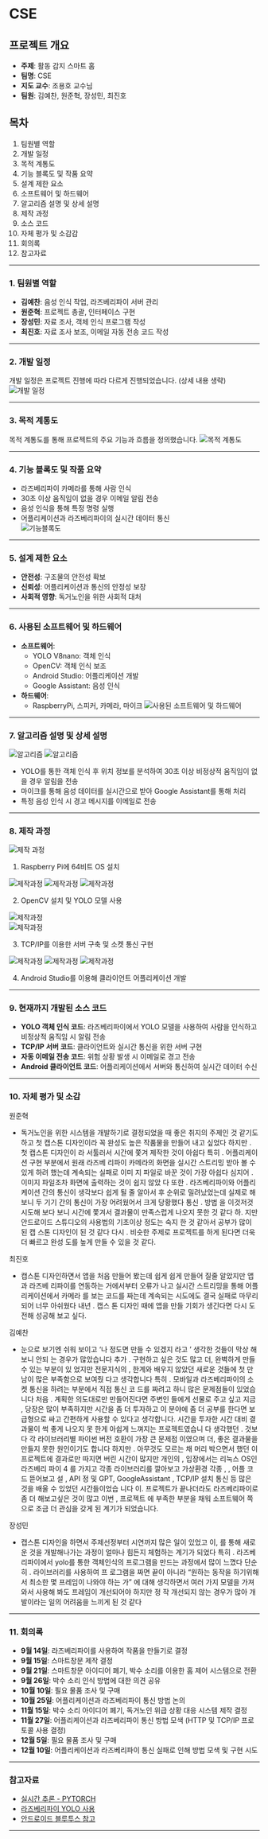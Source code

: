 # CSE

## 프로젝트 개요
- **주제**: 활동 감지 스마트 홈
- **팀명**: CSE
- **지도 교수**: 조용호 교수님
- **팀원**: 김예찬, 원준혁, 장성민, 최진호

## 목차
1. 팀원별 역할
2. 개발 일정
3. 목적 계통도
4. 기능 블록도 및 작품 요약
5. 설계 제한 요소
6. 소프트웨어 및 하드웨어
7. 알고리즘 설명 및 상세 설명
8. 제작 과정
9. 소스 코드
10. 자체 평가 및 소감감
11. 회의록
12. 참고자료

---

### 1. 팀원별 역할

- **김예찬**: 음성 인식 작업, 라즈베리파이 서버 관리
- **원준혁**: 프로젝트 총괄, 인터페이스 구현
- **장성민**: 자료 조사, 객체 인식 프로그램 작성
- **최진호**: 자료 조사 보조, 이메일 자동 전송 코드 작성
  
---
### 2. 개발 일정

개발 일정은 프로젝트 진행에 따라 다르게 진행되었습니다. (상세 내용 생략)
![개발 일정](images/2023_2학기_캡스톤디자인_images00001.png)

---
### 3. 목적 계통도

목적 계통도를 통해 프로젝트의 주요 기능과 흐름을 정의했습니다.
![목적 계통도](images/2023_2학기_캡스톤디자인_images00002.png)

---
### 4. 기능 블록도 및 작품 요약

- 라즈베리파이 카메라를 통해 사람 인식
- 30초 이상 움직임이 없을 경우 이메일 알림 전송
- 음성 인식을 통해 특정 명령 실행
- 어플리케이션과 라즈베리파이의 실시간 데이터 통신  
![기능블록도](images/2023_2학기_캡스톤디자인_images00003.png)

---
### 5. 설계 제한 요소
- **안전성**: 구조물의 안전성 확보
- **신뢰성**: 어플리케이션과 통신의 안정성 보장
- **사회적 영향**: 독거노인을 위한 사회적 대처

---
### 6. 사용된 소프트웨어 및 하드웨어
- **소프트웨어**:
  - YOLO V8nano: 객체 인식
  - OpenCV: 객체 인식 보조
  - Android Studio: 어플리케이션 개발
  - Google Assistant: 음성 인식
- **하드웨어**:
  - RaspberryPi, 스피커, 카메라, 마이크
![사용된 소프트웨어 및 하드웨어](images/CSW_hw,sw.drawio.png)

---
### 7. 알고리즘 설명 및 상세 설명

![알고리즘](images/2023_2학기_캡스톤디자인_images00012.png)
![알고리즘](images/2023_2학기_캡스톤디자인_images00013.png)
- YOLO를 통한 객체 인식 후 위치 정보를 분석하여 30초 이상 비정상적 움직임이 없을 경우 알림을 전송
- 마이크를 통해 음성 데이터를 실시간으로 받아 Google Assistant를 통해 처리
- 특정 음성 인식 시 경고 메시지를 이메일로 전송

---
### 8. 제작 과정
![제작 과정](images/2023_2학기_캡스톤디자인_images00014.jpg)

1. Raspberry Pi에 64비트 OS 설치
   
![제작과정](images/2023_2학기_캡스톤디자인_images00015.jpg)
![제작과정](images/2023_2학기_캡스톤디자인_images00016.jpg)
![제작과정](images/2023_2학기_캡스톤디자인_images00017.jpg)

2. OpenCV 설치 및 YOLO 모델 사용

![제작과정](images/2023_2학기_캡스톤디자인_images00018.jpg)  
![제작과정](images/2023_2학기_캡스톤디자인_images00019.jpg)

3. TCP/IP를 이용한 서버 구축 및 소켓 통신 구현

![제작과정](images/2023_2학기_캡스톤디자인_images00020.jpg)
![제작과정](images/2023_2학기_캡스톤디자인_images00021.jpg)
![제작과정](images/2023_2학기_캡스톤디자인_images00022.jpg)

4. Android Studio를 이용해 클라이언트 어플리케이션 개발

---
### 9. 현재까지 개발된 소스 코드
- **YOLO 객체 인식 코드**: 라즈베리파이에서 YOLO 모델을 사용하여 사람을 인식하고 비정상적 움직임 시 알림 전송
- **TCP/IP 서버 코드**: 클라이언트와 실시간 통신을 위한 서버 구현
- **자동 이메일 전송 코드**: 위험 상황 발생 시 이메일로 경고 전송
- **Android 클라이언트 코드**: 어플리케이션에서 서버와 통신하여 실시간 데이터 수신

---
### 10. 자체 평가 및 소감
원준혁

- 독거노인을 위한 시스템을 개발하기로 결정되었을 때 좋은 취지의 주제인 것 같기도 하고 첫
캡스톤 디자인이라 꼭 완성도 높은 작품물을 만들어 내고 싶었다 하지만 . 첫 캡스톤 디자인이
라 서툴러서 시간에 쫓겨 제작한 것이 아쉽다 특히 . 어플리케이션 구현 부분에서 원래 라즈베
리파이 카메라의 화면을 실시간 스트리밍 받아 볼 수 있게 하려 했는데 계속되는 실패로 이미
지 파일로 바꾼 것이 가장 아쉽다 심지어 . 이미지 파일조차 화면에 출력하는 것이 쉽지 않았
다 또한 . 라즈베리파이와 어플리케이션 간의 통신이 생각보다 쉽게 될 줄 알아서 후 순위로
밀려났었는데 실제로 해보니 두 기기 간의 통신이 가장 어려웠어서 크게 당황했다 통신 . 방법
을 이것저것 시도해 보다 보니 시간에 쫓겨서 결과물이 만족스럽게 나오지 못한 것 같다 하.
지만 안드로이드 스튜디오의 사용법의 기초이상 정도는 숙지 한 것 같아서 공부가 많이 된 캡
스톤 디자인이 된 것 같다 다시 . 비슷한 주제로 프로젝트를 하게 된다면 더욱더 빠르고 완성
도를 높게 만들 수 있을 것 같다.

최진호

- 캡스톤 디자인하면서 앱을 처음 만들어 봤는데 쉽게 쉽게 만들어 질줄 알았지만 앱과 라즈베
리파이를 연동하는 거에서부터 오류가 나고 실시간 스트리밍을 통해 어플리케이션에서 카메라
를 보는 코드를 짜는데 계속되는 시도에도 결국 실패로 마무리되어 너무 아쉬웠다 내년 . 캡스
톤 디자인 때에 앱을 만들 기회가 생긴다면 다시 도전해 성공해 보고 싶다.

김예찬

- 눈으로 보기엔 쉬워 보이고 ‘나 정도면 만들 수 있겠지 라고 ’ 생각한 것들이 막상 해보니 안되
는 경우가 많았습니다 추가 . 구현하고 싶은 것도 많고 더, 완벽하게 만들 수 있는 부분이 있
었지만 전문지식의 , 한계와 배우지 않았던 새로운 것들에 첫 만남이 많은 부족함으로 보여줬
다고 생각합니다 특히 . 모바일과 라즈베리파이의 소켓 통신을 하려는 부분에서 직접 통신 코
드를 짜려고 하니 많은 문제점들이 있었습니다 처음 . 계획한 의도대로만 만들어진다면 주변인
들에게 선물로 주고 싶고 지금 , 당장은 많이 부족하지만 시간을 좀 더 투자하고 이 분야에 좀
더 공부를 한다면 보급형으로 싸고 간편하게 사용할 수 있다고 생각합니다.
시간을 투자한 시간 대비 결과물이 썩 좋게 나오지 못 한게 아쉽게 느껴지는 프로젝트였습니
다 생각했던 . 것보다 각 라이브러리별 파이썬 버전 호환이 가장 큰 문제점 이였으며 더, 좋은
결과물을 만들지 못한 원인이기도 합니다 하지만 . 아무것도 모르는 채 머리 박으면서 했던 이
프로젝트에 결과로만 따지면 버린 시간이 많지만 개인의 , 입장에서는 리눅스 OS인 라즈베리
파이 4 를 가지고 각종 라이브러리를 깔아보고 가상환경 각종 , , 어플 코드 뜯어보고 설 , API
정 및 GPT, GoogleAssistant , TCP/IP 설치 통신 등 많은 것을 배울 수 있었던 시간들이었습
니다 이. 프로젝트가 끝나더라도 라즈베리파이로 좀 더 해보고싶은 것이 많고 이번 , 프로젝트
에 부족한 부분을 채워 소프트웨어 쪽으로 조금 더 관심을 갖게 된 계기가 되었습니다.

장성민

- 캡스톤 디자인을 하면서 주제선정부터 시연까지 많은 일이 있었고 이, 를 통해 새로운 것을
개발해나가는 과정이 얼마나 힘든지 체험하는 계기가 되었다 특히 . 라즈베리파이에서 yolo를
통한 객체인식의 프로그램을 만드는 과정에서 많이 느꼈다 단순히 . 라이브러리를 사용하여 프
로그램을 짜면 끝이 아니라 “원하는 동작을 하기위해서 최소한 몇 프레임이 나와야 하는 가”
에 대해 생각하면서 여러 가지 모델을 가져와서 사용해 봐도 프레임이 개선되어야 하지만 정
작 개선되지 않는 경우가 많아 개발이라는 일의 어려움을 느끼게 된 것 같다

---
### 11. 회의록
- **9월 14일**: 라즈베리파이를 사용하여 작품을 만들기로 결정
- **9월 15일**: 스마트창문 제작 결정
- **9월 21일**: 스마트창문 아이디어 폐기, 박수 소리를 이용한 홈 제어 시스템으로 전환
- **9월 26일**: 박수 소리 인식 방법에 대한 의견 공유
- **10월 10일**: 필요 물품 조사 및 구매
- **10월 25일**: 어플리케이션과 라즈베리파이 통신 방법 논의
- **11월 15일**: 박수 소리 아이디어 폐기, 독거노인 위급 상황 대응 시스템 제작 결정
- **11월 27일**: 어플리케이션과 라즈베리파이 통신 방법 모색 (HTTP 및 TCP/IP 프로토콜 사용 결정)
- **12월 5일**: 필요 물품 조사 및 구매
- **12월 10일**: 어플리케이션과 라즈베리파이 통신 실패로 인해 방법 모색 및 구현 시도

---
### 참고자료
- [실시간 추론 - PYTORCH](https://tutorials.pytorch.kr/intermediate/realtime_rpi.html)
- [라즈베리파이 YOLO 사용](https://docs.ultralytics.com/guides/raspberry-pi/#initiate-tcp-stream-with-libcamera_1)
- [안드로이드 블루투스 참고](https://developer.android.com/guide/topics/connectivity/bluetooth?hl=ko)

---
